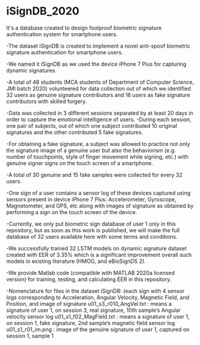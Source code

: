 # iSignDB_2020
It's a database created to design foolproof biometric signature authentication system for smartphone users.

-The dataset iSignDB is created to implement a novel anti-spoof biometric signature authentication for smartphone users.

-We named it iSignDB as we used the device iPhone 7 Plus for capturing dynamic signatures.

-A total of 48 students (MCA students of Department of Computer Science, JMI batch 2020) volunteered for data collection out of which we identified 32 users as genuine signature contributors and 16 users as fake signature contributors with skilled forgery.

-Data was collected in 3 different sessions separated by at least 20 days in order to capture the emotional intelligence of users.
-During each session, one pair of subjects, out of which one subject contributed 10 original signatures and the other contributed 5 fake signatures.

-For obtaining a fake signature, a subject was allowed to practice not only the signature image of a genuine user but also the behaviorism (e.g. number of touchpoints, style of finger movement while signing, etc.) with genuine signer signs on the touch screen of a smartphone.

-A total of 30 genuine and 15 fake samples were collected for every 32 users.

-One sign of a user contains a sensor log of these devices captured using sensors present in device iPhone 7 Plus: Accelerometer, Gyroscope, Magnetometer, and GPS, etc along with images of signature as obtained by performing a sign on the touch screen of the device.

-Currently, we only put biometric sign database of user 1 only in this repository, but as soon as this work is published, we will make the full database of 32 users available here with some terms and conditions.

-We successfully trained 32 LSTM models on dynamic signature dataset created with EER of 3.35% which is a significant improvement overall such models in existing literature (HMOG, and eBioSignDS 2).

-We provide Matlab code (compatible with MATLAB 2020a licensed version) for training, testing, and calculating EER in this repository.

-Nomenclature for files in the dataset iSignDB: (each sign with 4 sensor logs corresponding to Acceleration, Angular Velocity, Magnetic Field, and Position, and image of signature
u01_s3_r010_AngVel.txt : means a signature of user 1, on session 3, real signature, 10th sample’s Angular velocity sensor log
u01_s1_f02_MagField.txt : means a signature of user 1, on session 1, fake signature, 2nd sample’s magnetic field sensor log
u01_s1_r01_im.png : image of the genuine signature of user 1, captured on session 1, sample 1
